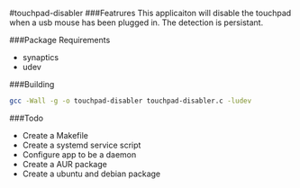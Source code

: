 #touchpad-disabler
###Featrures
This applicaiton will disable the touchpad when a usb mouse has been plugged in. The detection is persistant.

###Package Requirements
* synaptics
* udev

###Building
````bash
gcc -Wall -g -o touchpad-disabler touchpad-disabler.c -ludev

````

###Todo
* Create a Makefile
* Create a systemd service script
* Configure app to be a daemon
* Create a AUR package
* Create a ubuntu and debian package

